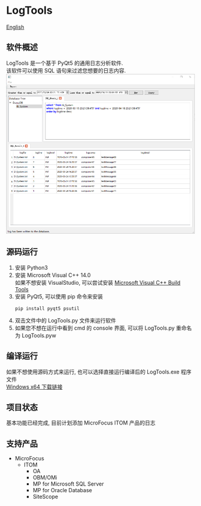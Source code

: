 # LogTools
[English](https://github.com/XOB-CN/LogTools)
## **软件概述**
LogTools 是一个基于 PyQt5 的通用日志分析软件.  
该软件可以使用 SQL 语句来过滤您想要的日志内容.  
![MainGUI](https://github.com/XOB-CN/LogTools/raw/master/guide/picture/Main_GUI.png)  

## **源码运行**
1. 安装 Python3  
2. 安装 Microsoft Visual C++ 14.0  
   如果不想安装 VisualStudio, 可以尝试安装 
   [Microsoft Visual C++ Build Tools](https://www.microsoft.com/en-us/download/details.aspx?id=48159)
3. 安装 PyQt5, 可以使用 pip 命令来安装
    ```commandline
    pip install pyqt5 psutil
    ```
4. 双击文件中的 LogTools.py 文件来运行软件
5. 如果您不想在运行中看到 cmd 的 console 界面, 可以将 LogTools.py 重命名为 LogTools.pyw

## **编译运行**
如果不想使用源码方式来运行, 也可以选择直接运行编译后的 LogTools.exe 程序文件  
[Windows x64 下载链接](https://github.com/XOB-CN/LogTools/releases)

## **项目状态**
基本功能已经完成, 目前计划添加 MicroFocus ITOM 产品的日志

## **支持产品**
* MicroFocus
  * ITOM
    * OA
    * OBM/OMi
    * MP for Microsoft SQL Server
    * MP for Oracle Database
    * SiteScope